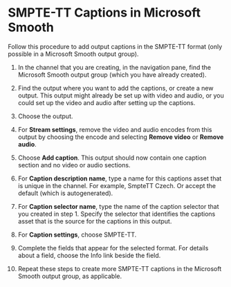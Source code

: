 # SMPTE\-TT Captions in Microsoft Smooth<a name="output-smptett-mss"></a>

Follow this procedure to add output captions in the SMPTE\-TT format \(only possible in a Microsoft Smooth output group\)\.

1. In the channel that you are creating, in the navigation pane, find the Microsoft Smooth output group \(which you have already created\)\. 

1. Find the output where you want to add the captions, or create a new output\. This output might already be set up with video and audio, or you could set up the video and audio after setting up the captions\.

1. Choose the output\.

1. For **Stream settings**, remove the video and audio encodes from this output by choosing the encode and selecting **Remove video** or **Remove audio**\.

1. Choose **Add caption**\. This output should now contain one caption section and no video or audio sections\.

1. For **Caption description name**, type a name for this captions asset that is unique in the channel\. For example, SmpteTT Czech\. Or accept the default \(which is autogenerated\)\. 

1. For **Caption selector name**, type the name of the caption selector that you created in step 1\. Specify the selector that identifies the captions asset that is the source for the captions in this output\.

1. For **Caption settings**, choose SMPTE\-TT\. 

1. Complete the fields that appear for the selected format\. For details about a field, choose the Info link beside the field\. 

1. Repeat these steps to create more SMPTE\-TT captions in the Microsoft Smooth output group, as applicable\.